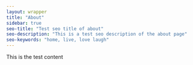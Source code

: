 ```yaml
---
layout: wrapper
title: "About"
sidebar: true
seo-title: "Test seo title of about"
seo-description: "This is a test seo description of the about page"
seo-keywords: "home, live, love laugh"
---
```


<section markdown="1">

This is the test content        

</section>